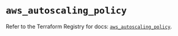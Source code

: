 # `aws_autoscaling_policy`

Refer to the Terraform Registry for docs: [`aws_autoscaling_policy`](https://registry.terraform.io/providers/hashicorp/aws/5.69.0/docs/resources/autoscaling_policy).
